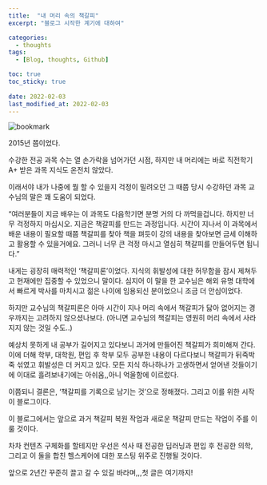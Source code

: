 ```yaml
---
title:  "내 머리 속의 책갈피"
excerpt: "블로그 시작한 계기에 대하여"

categories:
  - thoughts
tags:
  - [Blog, thoughts, Github]

toc: true
toc_sticky: true
 
date: 2022-02-03
last_modified_at: 2022-02-03    
---
```


![bookmark](https://user-images.githubusercontent.com/31461053/152197214-91ae4ee2-3b2a-4ea8-8421-66b928f6e439.jpg)

2015년 쯤이었다.

수강한 전공 과목 수는 열 손가락을 넘어가던 시점, 하지만 내 머리에는 바로 직전학기 A+ 받은 과목 지식도 온전치 않았다.

이래서야 내가 나중에 뭘 할 수 있을지 걱정이 밀려오던 그 때쯤 당시 수강하던 과목 교수님의 말은 꽤 도움이 되었다.

“여러분들이 지금 배우는 이 과목도 다음학기면 분명 거의 다 까먹을겁니다. 하지만 너무 걱정하지 마십시오. 지금은 책갈피를 만드는 과정입니다. 시간이 지나서 이 과목에서 배운 내용이 필요할 때쯤 책갈피를 찾아 책을 펴듯이 강의 내용을 찾아보면 금세 이해하고 활용할 수 있을거에요. 그러니 너무 큰 걱정 마시고 열심히 책갈피를 만들어두면 됩니다.”

내게는 굉장히 매력적인 ‘책갈피론’이었다. 지식의 휘발성에 대한 허무함을 잠시 제쳐두고 현재에만 집중할 수 있었으니 말이다. 심지어 이 말을 한 교수님은 해외 유명 대학에서 빠르게 박사를 마치시고 젊은 나이에 임용되신 분이었으니 조금 더 안심이었다.

하지만 교수님의 책갈피론은 아마 시간이 지나 머리 속에서 책갈피가 닳아 없어지는 경우까지는 고려하지 않으셨나보다. (아니면 교수님의 책갈피는 영원히 머리 속에서 사라지지 않는 것일 수도..)

예상치 못하게 내 공부가 길어지고 있다보니 과거에 만들어진 책갈피가 희미해져 간다. 이에 더해 학부, 대학원, 편입 후 학부 모두 공부한 내용이 다르다보니 책갈피가 뒤죽박죽 섞였고 휘발성은 더 커지고 있다. 모든 지식 하나하나가 고생하면서 얻어낸 것들이기에 이대로 흘려보내기에는 아쉬움,,아니 억울함에 이르렀다.

이쯤되니 결론은, ‘책갈피를 기록으로 남기는 것’으로 정해졌다. 그리고 이를 위한 시작이 블로그이다.

이 블로그에서는 앞으로 과거 책갈피 복원 작업과 새로운 책갈피 만드는 작업이 주를 이룰 것이다.

차차 컨텐츠 구체화를 할테지만 우선은 석사 때 전공한 딥러닝과 편입 후 전공한 의학, 그리고 이 둘을 합친 헬스케어에 대한 포스팅 위주로 진행될 것이다.

앞으로 2년간 꾸준히 끌고 갈 수 있길 바라며,,,첫 글은 여기까지!
